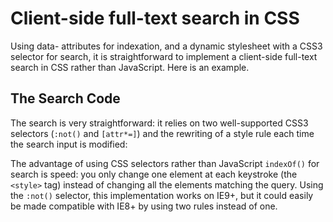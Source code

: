 # Client-side full-text search in CSS
Using data- attributes for indexation, and a dynamic stylesheet with a CSS3 selector for search, it is straightforward to implement a client-side full-text search in CSS rather than JavaScript. Here is an example.  

## The Search Code
The search is very straightforward: it relies on two well-supported CSS3 selectors (`:not()` and `[attr*=]`) and the rewriting of a style rule each time the search input is modified:  

The advantage of using CSS selectors rather than JavaScript `indexOf()` for search is speed: you only change one element at each keystroke (the `<style>` tag) instead of changing all the elements matching the query. Using the `:not()` selector, this implementation works on IE9+, but it could easily be made compatible with IE8+ by using two rules instead of one.